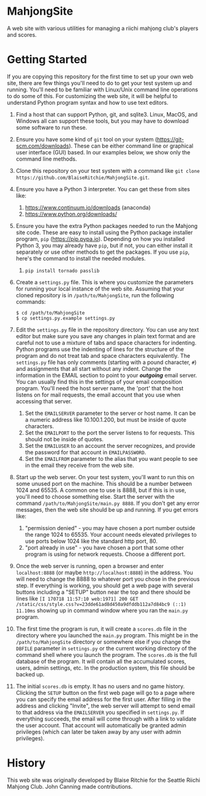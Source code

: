 MahjongSite
==========

A web site with various utilities for managing a riichi mahjong club's players
and scores.

Getting Started
===============

If you are copying this repository for the first time to set up your own
web site, there are few things you'll need to do to get your test system
up and running.  You'll need to be familiar with Linux/Unix command line
operations to do some of this.  For customizing the web site, it will be
helpful to understand Python program syntax and how to use text editors.

1. Find a host that can support Python, git, and sqlite3.  Linux, MacOS, and
Windows all can support these tools, but you may have to download some
software to run these.

1. Ensure you have some kind of `git` tool on your system
(https://git-scm.com/downloads).  These can be either command line or
graphical user interface (GUI) based.  In our examples below, we show
only the command line methods.

1. Clone this repository on your test system with a command like `git
clone https://github.com/BlaiseRitchie/MahjongSite.git`.  

1. Ensure you have a Python 3 interpreter.  You can get these from sites like:
    1. https://www.continuum.io/downloads (anaconda)
    1. https://www.python.org/downloads/

1. Ensure you have the extra Python packages needed to run the Mahjong site
code.  These are easy to install using the Python package installer
program, `pip` (https://pip.pypa.io).  Depending on how you installed
Python 3, you may already have `pip`, but if not, you can either install it
separately or use other methods to get the packages.  If you use
`pip`, here's the command to install the needed modules.
    1. `pip install tornado passlib`

1. Create a `settings.py` file.  This is where you customize the
parameters for running your local instance of the web site.  Assuming
that your cloned repository is in `/path/to/MahjongSite`, run the
following commands:
    ```
    $ cd /path/to/MahjongSite
    $ cp settings.py.example settings.py
    ```

1. Edit the `settings.py` file in the repository directory.  You can
use any text editor but make sure you save any changes in plain text
format and are careful not to use a mixture of tabs and space
characters for indenting.  Python programs use the indenting of lines
for the structure of the program and do not treat tab and space
characters equivalently.  The `settings.py` file has only comments
(starting with a pound character, `#`) and assignments that all start
without any indent. Change the information in the EMAIL section to
point to your **_outgoing_** email server.  You can usually find this in
the settings of your email composition program.  You'll need the host
server name, the 'port' that the host listens on for mail requests,
the email account that you use when accessing that server.

    1. Set the `EMAILSERVER` parameter to the server or host name.
       It can be a numeric address like 10.100.1.200, but must be inside
       of quote characters.
    2. Set the `EMAILPORT` to the port the server listens to for requests.
       This should not be inside of quotes.
    3. Set the `EMAILUSER` to an account the server recognizes, and provide
       the password for that account in `EMAILPASSWORD`.
    4. Set the `EMAILFROM` parameter to the alias that you want people to
       see in the email they receive from the web site.

1. Start up the web server.  On your test system, you'll want to run
this on some unused port on the machine.  This should be a number
between 1024 and 65535.  A common one to use is 8888, but if this is
in use, you'll need to choose something else.  Start the server with
the command `/path/to/MahjongSite/main.py 8888`.  If you don't get any
error messages, then the web site should be up and running.  If you get
errors like:

    1. "permission denied" - you may have chosen a port number outside
       the range 1024 to 65535.  Your account needs elevated
       privileges to use ports below 1024 like the standard http port, 80.
    1. "port already in use" - you have chosen a port that some other
       program is using for network requests.  Choose a different port.

1. Once the web server is running, open a browser and enter
`localhost:8888` (or maybe `http://localhost:8888`) in the address.
You will need to change the 8888 to whatever port you chose in the
previous step.  If everything is working, you should get a web page
with several buttons including a "SETUP" button near the top and there
should be lines like `[I 170718 11:57:10 web:1971] 200 GET /static/css/style.css?v=23dde61ad8d450a9dfddb112a7d84bc9 (::1) 11.10ms` showing up in command
window where you ran the `main.py` program.

1. The first time the program is run, it will create a `scores.db` file in
the directory where you launched the `main.py` program.  This might be
in the `/path/to/MahjongSite` directory or somewhere else if you change
the `DBFILE` parameter in `settings.py` or the current working directory
of the command shell where you launch the program.  The `scores.db` is the
full database of the program.  It will contain all the accumulated scores,
users, admin settings, etc.  In the production system, this file should be
backed up.

1. The initial `scores.db` is empty.  It has no users and no game
history.  Clicking the `SETUP` button on the first web page will go to
a page where you can specify the email address for the first user.
After filling in the address and clicking "Invite", the web server
will attempt to send email to that address via the `EMAILSERVER` you
specified in `settings.py`.  If everything succeeds, the email will
come through with a link to validate the user account.  That account
will automatically be granted admin privileges (which can later be
taken away by any user with admin privileges).


History
==========

This web site was originally developed by Blaise Ritchie for the
Seattle Riichi Mahjong Club.  John Canning made contributions.
